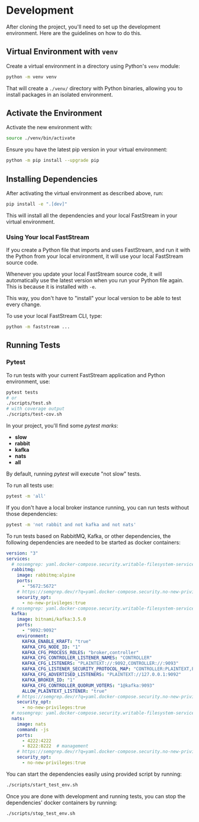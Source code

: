 # Development

After cloning the project, you'll need to set up the development environment. Here are the guidelines on how to do this.

## Virtual Environment with `venv`

Create a virtual environment in a directory using Python's `venv` module:

```bash
python -m venv venv
```

That will create a `./venv/` directory with Python binaries, allowing you to install packages in an isolated environment.

## Activate the Environment

Activate the new environment with:

```bash
source ./venv/bin/activate
```

Ensure you have the latest pip version in your virtual environment:

```bash
python -m pip install --upgrade pip
```

## Installing Dependencies

After activating the virtual environment as described above, run:

```bash
pip install -e ".[dev]"
```

This will install all the dependencies and your local FastStream in your virtual environment.

### Using Your local FastStream

If you create a Python file that imports and uses FastStream, and run it with the Python from your local environment, it will use your local FastStream source code.

Whenever you update your local FastStream source code, it will automatically use the latest version when you run your Python file again. This is because it is installed with `-e`.

This way, you don't have to "install" your local version to be able to test every change.

To use your local FastStream CLI, type:

```bash
python -m faststream ...
```

## Running Tests

### Pytest

To run tests with your current FastStream application and Python environment, use:

```bash
pytest tests
# or
./scripts/test.sh
# with coverage output
./scripts/test-cov.sh
```

In your project, you'll find some *pytest marks*:

* **slow**
* **rabbit**
* **kafka**
* **nats**
* **all**

By default, running *pytest* will execute "not slow" tests.

To run all tests use:

```bash
pytest -m 'all'
```

If you don't have a local broker instance running, you can run tests without those dependencies:

```bash
pytest -m 'not rabbit and not kafka and not nats'
```

To run tests based on RabbitMQ, Kafka, or other dependencies, the following dependencies are needed to be started as docker containers:

```yaml
version: "3"
services:
  # nosemgrep: yaml.docker-compose.security.writable-filesystem-service.writable-filesystem-service
  rabbitmq:
    image: rabbitmq:alpine
    ports:
      - "5672:5672"
    # https://semgrep.dev/r?q=yaml.docker-compose.security.no-new-privileges.no-new-privileges
    security_opt:
      - no-new-privileges:true
  # nosemgrep: yaml.docker-compose.security.writable-filesystem-service.writable-filesystem-service
  kafka:
    image: bitnami/kafka:3.5.0
    ports:
      - "9092:9092"
    environment:
      KAFKA_ENABLE_KRAFT: "true"
      KAFKA_CFG_NODE_ID: "1"
      KAFKA_CFG_PROCESS_ROLES: "broker,controller"
      KAFKA_CFG_CONTROLLER_LISTENER_NAMES: "CONTROLLER"
      KAFKA_CFG_LISTENERS: "PLAINTEXT://:9092,CONTROLLER://:9093"
      KAFKA_CFG_LISTENER_SECURITY_PROTOCOL_MAP: "CONTROLLER:PLAINTEXT,PLAINTEXT:PLAINTEXT"
      KAFKA_CFG_ADVERTISED_LISTENERS: "PLAINTEXT://127.0.0.1:9092"
      KAFKA_BROKER_ID: "1"
      KAFKA_CFG_CONTROLLER_QUORUM_VOTERS: "1@kafka:9093"
      ALLOW_PLAINTEXT_LISTENER: "true"
    # https://semgrep.dev/r?q=yaml.docker-compose.security.no-new-privileges.no-new-privileges
    security_opt:
      - no-new-privileges:true
  # nosemgrep: yaml.docker-compose.security.writable-filesystem-service.writable-filesystem-service
  nats:
    image: nats
    command: -js
    ports:
      - 4222:4222
      - 8222:8222  # management
    # https://semgrep.dev/r?q=yaml.docker-compose.security.no-new-privileges.no-new-privileges
    security_opt:
      - no-new-privileges:true
```

You can start the dependencies easily using provided script by running:

```bash
./scripts/start_test_env.sh
```

Once you are done with development and running tests, you can stop the dependencies' docker containers by running:

```bash
./scripts/stop_test_env.sh
```
